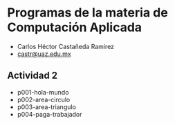 # Programas de la materia de Computación Aplicada
- Carlos Héctor Castañeda Ramírez
- castr@uaz.edu.mx

## Actividad 2
- p001-hola-mundo
- p002-area-circulo
- p003-area-triangulo 
- p004-paga-trabajador





